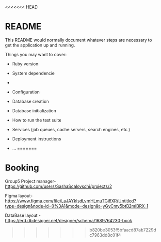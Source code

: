 <<<<<<< HEAD
# README

This README would normally document whatever steps are necessary to get the
application up and running.

Things you may want to cover:

* Ruby version

* System dependencie
* 

* Configuration

* Database creation

* Database initialization

* How to run the test suite

* Services (job queues, cache servers, search engines, etc.)

* Deployment instructions

* ...
=======
# Booking
Group5 
Project manager- https://github.com/users/SashaScalovschi/projects/2

Figma layout-https://www.figma.com/file/LaJAYkIsdLvmHLmuTGi8XR/Untitled?type=design&node-id=0%3A1&mode=design&t=yGyCmy5btB2miBRX-1

DataBase layout - https://erd.dbdesigner.net/designer/schema/1689764230-book
>>>>>>> b820be3053f5bfaacd87ab7229dc7963dd8c01f4
